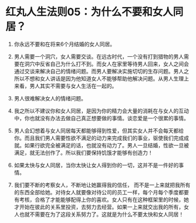 # 红丸人生法则05：为什么不要和女人同居？

1. 你永远不要和在将来6个月结婚的女人同居。

2. 男人需要一个洞穴，女人需要交谈。在远古时代，一个没有打到猎物的男人需要在洞穴中反省自己为什么打不到。而女人在家里等待男人回来，女人之间会通过交谈来解决自己的情绪问题。而男人要解决实施切切的生存问题。男人之所以不想和女人讲话是因为他知道女人不能够帮助他解决问题。从男人生理上来看，男人其实不需要与女人生活在一起的。

3. 男人很难解决女人的情绪问题。

4. 我之所以不建议你和女人同居，是因为你的精力会大量的消耗在与女人的互动中，你也就没有办法去做自己真正想要做的事情。谈恋爱是一个很累的事情。

5. 男人会幻想着与女人同居每天都能够得到性爱，但其实女人并不会每天都给你。而且我们男人需要性欲不满足的动力来完成我们的事业，驱使我们完成成就。如果行欲完全被满足的话，也就没有动力了。男人一旦结婚，性欲一旦被满足，就无法创作了。所以我们要保持饥饿才能够有创造力！

6. 如果太快与女人同居，当你太快让女人得到你的一切，这并不是一件好的事情。

7. 我们要不断的考察女人，不断地让她赢得我的信任， 而不是一上来就把我所有的东西全部给她。对待女人就要像对待公司的员工一样，每个月每个季度都要有考核，合格了才能能够配得上你的喜欢。女人只有在这种框架里的时候，她才开始在彼此的关系里投资，去努力去经营。如果一上来就交出我的所有，女人也就不需要在为了这段关系努力了。这就是为什么不要太快和女人同居！
